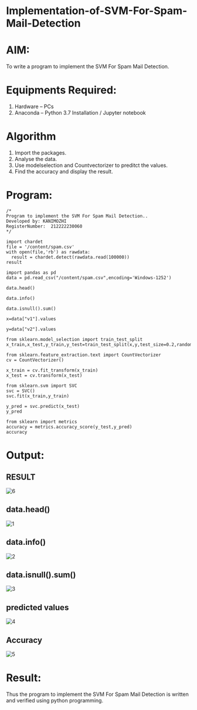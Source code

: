 # Implementation-of-SVM-For-Spam-Mail-Detection

# AIM:
To write a program to implement the SVM For Spam Mail Detection.

# Equipments Required:
1. Hardware – PCs
2. Anaconda – Python 3.7 Installation / Jupyter notebook

# Algorithm
1. Import the packages.
2. Analyse the data.
3. Use modelselection and Countvectorizer to preditct the values.
4. Find the accuracy and display the result.

# Program:
```
/*
Program to implement the SVM For Spam Mail Detection..
Developed by: KANIMOZHI
RegisterNumber:  212222230060
*/

import chardet
file = '/content/spam.csv'
with open(file,'rb') as rawdata:
  result = chardet.detect(rawdata.read(100000))
result

import pandas as pd 
data = pd.read_csv("/content/spam.csv",encoding='Windows-1252')

data.head()

data.info()

data.isnull().sum()

x=data["v1"].values

y=data["v2"].values

from sklearn.model_selection import train_test_split
x_train,x_test,y_train,y_test=train_test_split(x,y,test_size=0.2,random_state=0)

from sklearn.feature_extraction.text import CountVectorizer
cv = CountVectorizer()

x_train = cv.fit_transform(x_train)
x_test = cv.transform(x_test)

from sklearn.svm import SVC
svc = SVC()
svc.fit(x_train,y_train)

y_pred = svc.predict(x_test)
y_pred

from sklearn import metrics
accuracy = metrics.accuracy_score(y_test,y_pred)
accuracy  
```

# Output:
## RESULT
![6](https://github.com/kanimozhipannerselvam/Implementation-of-SVM-For-Spam-Mail-Detection/assets/119476060/d98e28eb-9209-40dd-aeca-bb672098bc05)

## data.head()
![1](https://github.com/kanimozhipannerselvam/Implementation-of-SVM-For-Spam-Mail-Detection/assets/119476060/30271d24-9832-4583-9eff-f8277b0e4c6b)

## data.info()
![2](https://github.com/kanimozhipannerselvam/Implementation-of-SVM-For-Spam-Mail-Detection/assets/119476060/2e72d0cb-20eb-4f2b-a00d-1848fde27113)

## data.isnull().sum()
![3](https://github.com/kanimozhipannerselvam/Implementation-of-SVM-For-Spam-Mail-Detection/assets/119476060/cb7722c9-af45-42b3-9f17-50f9f9686187)

## predicted values
![4](https://github.com/kanimozhipannerselvam/Implementation-of-SVM-For-Spam-Mail-Detection/assets/119476060/8241b87c-dfc1-4c99-a803-061ac13bb416)

## Accuracy
![5](https://github.com/kanimozhipannerselvam/Implementation-of-SVM-For-Spam-Mail-Detection/assets/119476060/e8a0112c-6c34-420a-b67f-814c7071f1c5)


# Result:
Thus the program to implement the SVM For Spam Mail Detection is written and verified using python programming.
